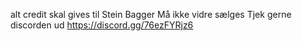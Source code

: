 alt credit skal gives til Stein Bagger
Må ikke vidre sælges 
Tjek gerne discorden ud https://discord.gg/76ezFYRjz6
